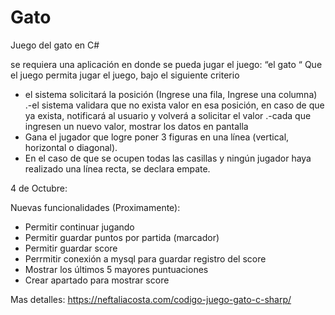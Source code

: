 # Gato
Juego del gato en C#


se requiera una aplicación en donde se pueda jugar el juego: “el gato “
Que el juego permita jugar el juego, bajo el siguiente criterio
- el sistema solicitará la posición (Ingrese una fila, Ingrese una columna)
.-el sistema validara que no exista valor en esa posición, en caso de que ya exista, notificará al usuario y volverá a solicitar el valor 
.-cada que ingresen un nuevo valor, mostrar los datos en pantalla
- Gana el jugador que logre poner 3 figuras en una línea (vertical, horizontal o diagonal). 
- En el caso de que se ocupen todas las casillas y ningún jugador haya realizado una línea recta, se declara empate.

4 de Octubre:

Nuevas funcionalidades (Proximamente):
- Permitir continuar jugando
- Permitir guardar puntos por partida (marcador)
- Permitir guardar  score
- Perrmitir conexión a mysql para guardar registro del score
- Mostrar los últimos 5 mayores puntuaciones
- Crear apartado para mostrar score


Mas detalles: https://neftaliacosta.com/codigo-juego-gato-c-sharp/
